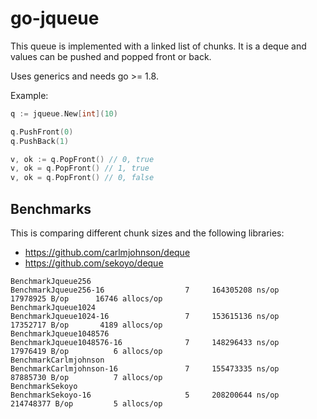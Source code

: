 # go-jqueue

This queue is implemented with a linked list of chunks. It is a deque and values can be pushed and popped front or back.

Uses generics and needs go >= 1.8.

Example:

```go
q := jqueue.New[int](10)

q.PushFront(0)
q.PushBack(1)

v, ok := q.PopFront() // 0, true
v, ok = q.PopFront() // 1, true
v, ok = q.PopFront() // 0, false
```

## Benchmarks

This is comparing different chunk sizes and the following libraries:

* https://github.com/carlmjohnson/deque
* https://github.com/sekoyo/deque

```
BenchmarkJqueue256
BenchmarkJqueue256-16        	       7	 164305208 ns/op	17978925 B/op	   16746 allocs/op
BenchmarkJqueue1024
BenchmarkJqueue1024-16       	       7	 153615136 ns/op	17352717 B/op	    4189 allocs/op
BenchmarkJqueue1048576
BenchmarkJqueue1048576-16    	       7	 148296433 ns/op	17976419 B/op	       6 allocs/op
BenchmarkCarlmjohnson
BenchmarkCarlmjohnson-16     	       7	 155473335 ns/op	87885730 B/op	       7 allocs/op
BenchmarkSekoyo
BenchmarkSekoyo-16           	       5	 208200644 ns/op	214748377 B/op	       5 allocs/op
```